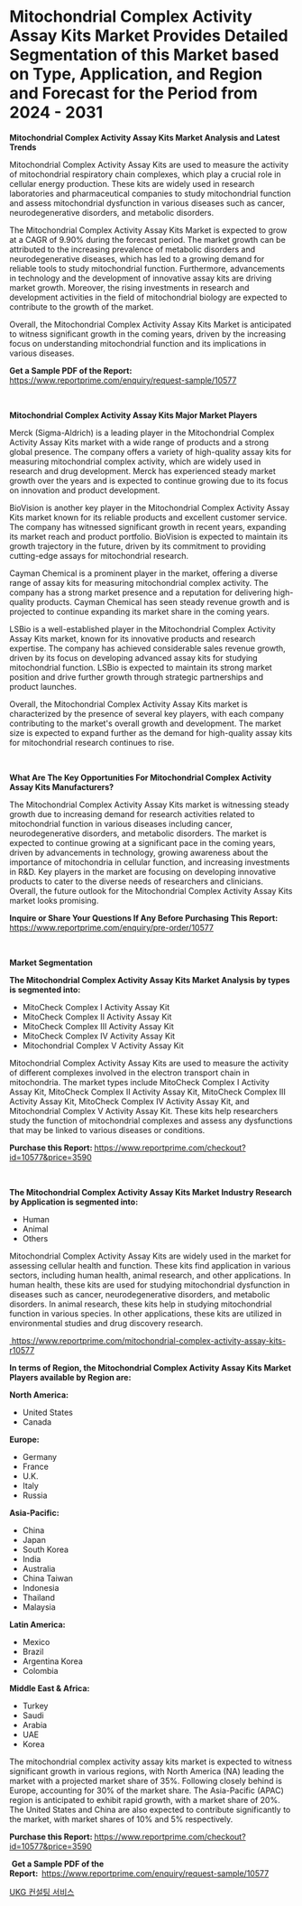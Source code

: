 <p><h1>Mitochondrial Complex Activity Assay Kits Market Provides Detailed Segmentation of this Market based on Type, Application, and Region and Forecast for the Period from 2024 - 2031</h1></p><p><strong>Mitochondrial Complex Activity Assay Kits Market Analysis and Latest Trends</strong></p>
<p><p>Mitochondrial Complex Activity Assay Kits are used to measure the activity of mitochondrial respiratory chain complexes, which play a crucial role in cellular energy production. These kits are widely used in research laboratories and pharmaceutical companies to study mitochondrial function and assess mitochondrial dysfunction in various diseases such as cancer, neurodegenerative disorders, and metabolic disorders.</p><p>The Mitochondrial Complex Activity Assay Kits Market is expected to grow at a CAGR of 9.90% during the forecast period. The market growth can be attributed to the increasing prevalence of metabolic disorders and neurodegenerative diseases, which has led to a growing demand for reliable tools to study mitochondrial function. Furthermore, advancements in technology and the development of innovative assay kits are driving market growth. Moreover, the rising investments in research and development activities in the field of mitochondrial biology are expected to contribute to the growth of the market.</p><p>Overall, the Mitochondrial Complex Activity Assay Kits Market is anticipated to witness significant growth in the coming years, driven by the increasing focus on understanding mitochondrial function and its implications in various diseases.</p></p>
<p><strong>Get a Sample PDF of the Report:&nbsp;</strong> <a href="https://www.reportprime.com/enquiry/request-sample/10577">https://www.reportprime.com/enquiry/request-sample/10577</a></p>
<p>&nbsp;</p>
<p><strong>Mitochondrial Complex Activity Assay Kits Major Market Players</strong></p>
<p><p>Merck (Sigma-Aldrich) is a leading player in the Mitochondrial Complex Activity Assay Kits market with a wide range of products and a strong global presence. The company offers a variety of high-quality assay kits for measuring mitochondrial complex activity, which are widely used in research and drug development. Merck has experienced steady market growth over the years and is expected to continue growing due to its focus on innovation and product development.</p><p>BioVision is another key player in the Mitochondrial Complex Activity Assay Kits market known for its reliable products and excellent customer service. The company has witnessed significant growth in recent years, expanding its market reach and product portfolio. BioVision is expected to maintain its growth trajectory in the future, driven by its commitment to providing cutting-edge assays for mitochondrial research.</p><p>Cayman Chemical is a prominent player in the market, offering a diverse range of assay kits for measuring mitochondrial complex activity. The company has a strong market presence and a reputation for delivering high-quality products. Cayman Chemical has seen steady revenue growth and is projected to continue expanding its market share in the coming years.</p><p>LSBio is a well-established player in the Mitochondrial Complex Activity Assay Kits market, known for its innovative products and research expertise. The company has achieved considerable sales revenue growth, driven by its focus on developing advanced assay kits for studying mitochondrial function. LSBio is expected to maintain its strong market position and drive further growth through strategic partnerships and product launches.</p><p>Overall, the Mitochondrial Complex Activity Assay Kits market is characterized by the presence of several key players, with each company contributing to the market's overall growth and development. The market size is expected to expand further as the demand for high-quality assay kits for mitochondrial research continues to rise.</p></p>
<p>&nbsp;</p>
<p><strong>What Are The Key Opportunities For Mitochondrial Complex Activity Assay Kits Manufacturers?</strong></p>
<p><p>The Mitochondrial Complex Activity Assay Kits market is witnessing steady growth due to increasing demand for research activities related to mitochondrial function in various diseases including cancer, neurodegenerative disorders, and metabolic disorders. The market is expected to continue growing at a significant pace in the coming years, driven by advancements in technology, growing awareness about the importance of mitochondria in cellular function, and increasing investments in R&D. Key players in the market are focusing on developing innovative products to cater to the diverse needs of researchers and clinicians. Overall, the future outlook for the Mitochondrial Complex Activity Assay Kits market looks promising.</p></p>
<p><strong>Inquire or Share Your Questions If Any Before Purchasing This Report:</strong> <a href="https://www.reportprime.com/enquiry/pre-order/10577">https://www.reportprime.com/enquiry/pre-order/10577</a></p>
<p>&nbsp;</p>
<p><strong>Market Segmentation</strong></p>
<p><strong>The Mitochondrial Complex Activity Assay Kits Market Analysis by types is segmented into:</strong></p>
<p><ul><li>MitoCheck Complex I Activity Assay Kit</li><li>MitoCheck Complex II Activity Assay Kit</li><li>MitoCheck Complex III Activity Assay Kit</li><li>MitoCheck Complex IV Activity Assay Kit</li><li>Mitochondrial Complex V Activity Assay Kit</li></ul></p>
<p><p>Mitochondrial Complex Activity Assay Kits are used to measure the activity of different complexes involved in the electron transport chain in mitochondria. The market types include MitoCheck Complex I Activity Assay Kit, MitoCheck Complex II Activity Assay Kit, MitoCheck Complex III Activity Assay Kit, MitoCheck Complex IV Activity Assay Kit, and Mitochondrial Complex V Activity Assay Kit. These kits help researchers study the function of mitochondrial complexes and assess any dysfunctions that may be linked to various diseases or conditions.</p></p>
<p><strong>Purchase this Report:&nbsp;</strong><a href="https://www.reportprime.com/checkout?id=10577&price=3590">https://www.reportprime.com/checkout?id=10577&price=3590</a></p>
<p>&nbsp;</p>
<p><strong>The Mitochondrial Complex Activity Assay Kits Market Industry Research by Application is segmented into:</strong></p>
<p><ul><li>Human</li><li>Animal</li><li>Others</li></ul></p>
<p><p>Mitochondrial Complex Activity Assay Kits are widely used in the market for assessing cellular health and function. These kits find application in various sectors, including human health, animal research, and other applications. In human health, these kits are used for studying mitochondrial dysfunction in diseases such as cancer, neurodegenerative disorders, and metabolic disorders. In animal research, these kits help in studying mitochondrial function in various species. In other applications, these kits are utilized in environmental studies and drug discovery research.</p></p>
<p><a href="https://www.reportprime.com/mitochondrial-complex-activity-assay-kits-r10577">&nbsp;https://www.reportprime.com/mitochondrial-complex-activity-assay-kits-r10577</a></p>
<p><strong>In terms of Region, the Mitochondrial Complex Activity Assay Kits Market Players available by Region are:</strong></p>
<p>
    <p> <strong> North America: </strong>
        <ul>
            <li>United States</li>
            <li>Canada</li>
        </ul>
        </p> 
    <p> <strong> Europe: </strong>
        <ul>
            <li>Germany</li>
            <li>France</li>
            <li>U.K.</li>
            <li>Italy</li>
            <li>Russia</li>
        </ul>
        </p> 
    <p> <strong> Asia-Pacific: </strong>
        <ul>
            <li>China</li>
            <li>Japan</li>
            <li>South Korea</li>
            <li>India</li>
            <li>Australia</li>
            <li>China Taiwan</li>
            <li>Indonesia</li>
            <li>Thailand</li>
            <li>Malaysia</li>
        </ul>
        </p> 
    <p> <strong> Latin America: </strong>
        <ul>
            <li>Mexico</li>
            <li>Brazil</li>
            <li>Argentina Korea</li>
            <li>Colombia</li>
        </ul>
        </p> 
    <p> <strong> Middle East & Africa: </strong>
        <ul>
            <li>Turkey</li>
            <li>Saudi</li>
            <li>Arabia</li>
            <li>UAE</li>
            <li>Korea</li>
        </ul>
    </p>
    </p>
<p><p>The mitochondrial complex activity assay kits market is expected to witness significant growth in various regions, with North America (NA) leading the market with a projected market share of 35%. Following closely behind is Europe, accounting for 30% of the market share. The Asia-Pacific (APAC) region is anticipated to exhibit rapid growth, with a market share of 20%. The United States and China are also expected to contribute significantly to the market, with market shares of 10% and 5% respectively.</p></p>
<p><strong>Purchase this Report: </strong><a href="https://www.reportprime.com/checkout?id=10577&price=3590">https://www.reportprime.com/checkout?id=10577&price=3590</a></p>
<p>&nbsp;<strong>Get a Sample PDF of the Report:&nbsp;&nbsp;</strong><a href="https://www.reportprime.com/enquiry/request-sample/10577">https://www.reportprime.com/enquiry/request-sample/10577</a></p>
<p><strong></strong></p>
<p><p><a href="https://github.com/mpodehpw07370073/Market-Research-Report-List-4/blob/main/3123506106734.md">UKG 컨설팅 서비스</a></p></p>